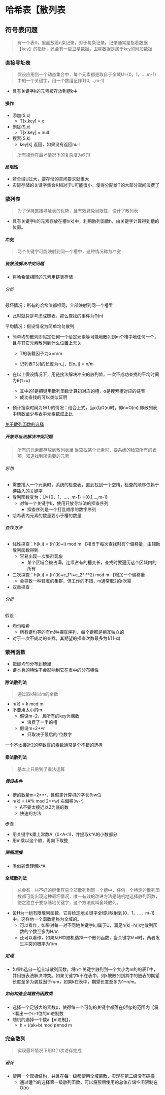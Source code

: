 # 哈希表【散列表

## 符号表问题

> 有一个表S，里面放着n条记录，对于每条记录，记录通常是指着数据【key】的指针，还会有一些卫星数据，卫星数据是属于key的附加数据

### 直接寻址表

> 假设应用到一个动态集合中，每个元素都是取自于全域U={0，1，…,m-1}中的一个关键字，用一个数组记作T[0,…,m-1]

- 具有关键字k的元素被存放到槽k中

#### 操作

- 添加(S,x)
  - T[x.key] = x
- 删除(S,x)
  - T[x.key] = null
- 搜索(S,k)
  - key[k]  返回，如果没有返回null

> 所有操作在最坏情况下的复杂度为Θ(1)

#### 局限性

- 若全域U过大，要存储的空间要求就很大
- 实际存储的关键字集合K相对于U可能很小，使得分配给T的大部分空间浪费了

### 散列表

> 为了保持直接寻址表的优势，且有效避免局限性，设计了散列表

- 具有关键字k的元素存放在槽h(k)中，利用散列函数h，由关键字计算得到槽的位置。

#### 冲突

> 两个关键字可能映射到同一个槽中，这种情况称为冲突

##### 链接法解决冲突问题

- 将哈希值相同的元素用链表存储

###### 分析

最坏情况：所有的哈希值都相同，全部映射到同一个槽里

- 此时就只是考虑成链表，那么查找的事件为Θ(n)

平均情况：假设情况为简单均匀散列

- 简单均匀散列即假定任何一个给定元素等可能地散列到m个槽中地任何一个，且与其它元素散列到什么位置上无关

  - T的装载因子为α=n/m

  - 记列表T[J]的长度为n_j，E[n_j] = n/m

- 在以上假设情况下，用链接法解决冲突的散列值，一次不成功查找的平均时间为θ(1+α)

  - 其中的1是把键用散列函数计算初对应的槽，α是搜索槽对应的链表
  - 成功查找的可以类似证明

- 预计搜索时间为Θ(1)的情况：结合上式，当α为O(n)时，即n=O(m),即散列表中槽数至少与表中元素数成正比

[关于散列函数的选择](#jump)

##### 开放寻址法解决冲突问题

> 所有的元素都存放到散列表里,当查找某个元素时，要系统的检查所有的表项，知道找到所需要的元素

###### 思想

- 需要插入一个元素时，系统的检查表，直到找到一个空槽，检查的顺序依赖于待插入的关键字
- 散列函数变为：U×{0，1，…，m-1}->{0,1,…,m-1}
  - 对每一个关键字k，使用开放寻址法的探查序列
    - 探查序列是一个打乱顺序的数字序列
- 哈希表内元素的数量要小于槽的数量

###### 查找方法

- 线性探查：h(k,i) = (h`(k)+i) mod m  【相当于每次查找时有个偏移量，由辅助散列函数得到
  - 容易出现一次集群现象
    - 某个区域会被占满，连续占有的槽变长，查找时要遍历这个区域内的所有
- 二次探查：h(k,i) = (h`(k)+c_1*i+c_2\*i**2) mod m 【增加一个偏移量
  - 会导致一种轻度的集群，但工作的不错，m通常取2的r次幂
- 双重探查：

###### 分析

假设：

- 均匀哈希
  - 所有键均等的有m!种探查序列，每个键都是相互独立的
- 对于一次不成功的查找，其期望的探查次数最多为1/(1-α)

### <span id="jump">散列函数</span>

- 把键均匀分布到槽里
- 键本身的特性不会影响到它在表中的分布特性

#### 除法散列法

> 通过取k除以m的余数

- h(k) = k mod m
- 不要用太小的m
  - 假设m=2，且所有的key为偶数
    - 浪费了一半的槽
  - 假设m=2**r
    - 只取决于最后的r位数字

一个不太接近2的整数幂的素数通常是个不错的选择

#### 乘法散列法

> 基本上只用到了乘法运算

##### 假设条件

- 槽的数量m=2**r，且假定计算机的字长为w位
- h(k) = (A*k mod 2**w) 右偏移(w-r) 
  - A不要太接近以2为底的数
  - 快速的方法

步骤：

- 用关键字k乘上常数A（0<A<1)，并提取k*A的小数部分
- 用m乘以这个值，再向下取整

##### 画图理解

- 类似转盘理解k*A

#### 全域散列法

> 总会有一些不好的键集容易全部散列到同一个槽中，任何一个特定的散列函数都可能出现这种最坏情况，唯一有效的改进方法是随机地选择散列函数，使之独立于要存储地关键字，这个方法就叫全域散列。

- 设H为一组有限散列函数，它将给定地关键字全域U映射到{0，1，…，m-1}中。这样地一个函数组称为全域的。
  - 可以看作，如果对每一对不同地关键字k,l属于U，满足h(k)=h(l)地散列函数的个数至多为H/m
  - 还可以看作，如果从H中随机选择一个散列函数，当关键字k!=l时，两者发生冲突的概率为1/m

##### 定理

- 如果h选自一组全域散列函数，将n个关键字散列到一个大小为m的的表T中，并用链表法解决冲突。如果关键字k不在表中，则k被散列到其中的链表的期望长度至多为装载因子n/m，如果k在表中，期望长度至多为1+n/m。

##### 如何构造全域散列函数类

- 选择一个足够大的素数p，使得每一个可能的关键字都落在0到p的范围内【将k看出一个r+1位的m进制数
- 随机的选择一个数a【m进制】，
  - h = ((ak+b) mod p)mod  m

### 完全散列

> 实现最坏情况下用O(1)次访存完成

##### 设计

- 使用一个双极结构，并且在每一级都使用全域离散，实现在第二级没有碰撞
  - 通过适当的选择第一级散列函数，可以将预期使用的总体存储空间限制在O(n)



